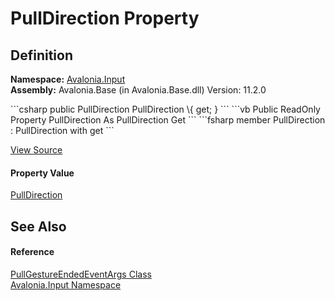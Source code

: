 # PullDirection Property




## Definition
**Namespace:** <a href="N_Avalonia_Input">Avalonia.Input</a>  
**Assembly:** Avalonia.Base (in Avalonia.Base.dll) Version: 11.2.0

<Tabs groupId="api-code-preview">
<TabItem value="csharp" label="C#">
```csharp
public PullDirection PullDirection \{ get; }
```
</TabItem>
<TabItem value="vb" label="VB">
```vb
Public ReadOnly Property PullDirection As PullDirection
	Get
```
</TabItem>
<TabItem value="fsharp" label="F#">
```fsharp
member PullDirection : PullDirection with get
```
</TabItem>
</Tabs>



<a href="https://github.com/AvaloniaUI/Avalonia/tree/master/src/Avalonia.Base/Input/PullGestureEventArgs.cs#L27" title="View the source code">View Source</a>



#### Property Value
<a href="T_Avalonia_Input_PullDirection">PullDirection</a>

## See Also


#### Reference
<a href="T_Avalonia_Input_PullGestureEndedEventArgs">PullGestureEndedEventArgs Class</a>  
<a href="N_Avalonia_Input">Avalonia.Input Namespace</a>  
